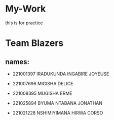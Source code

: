 # My-Work
this is for practice 
# Team Blazers

## names:

- 221001397	       IRADUKUNDA INGABIRE JOYEUSE
* 221007696	      MIGISHA	DELICE
- 221008395	       MUGISHA	ERME
* 221025894	      BYUMA NTABANA JONATHAN 
- 221021228       NSHIMIYIMANA HIRWA CORSO
